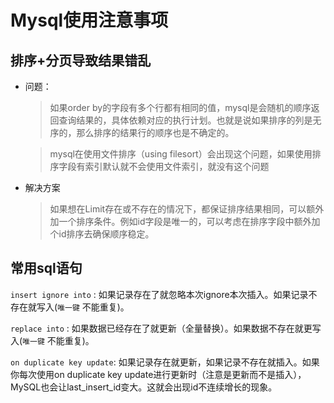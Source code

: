 # Mysql使用注意事项

## 排序+分页导致结果错乱

* 问题：
  > 如果order by的字段有多个行都有相同的值，mysql是会随机的顺序返回查询结果的，具体依赖对应的执行计划。也就是说如果排序的列是无序的，那么排序的结果行的顺序也是不确定的。

  > mysql在使用文件排序（using filesort）会出现这个问题，如果使用排序字段有索引默认就不会使用文件索引，就没有这个问题

* 解决方案
  > 如果想在Limit存在或不存在的情况下，都保证排序结果相同，可以额外加一个排序条件。例如id字段是唯一的，可以考虑在排序字段中额外加个id排序去确保顺序稳定。


## 常用sql语句

`insert ignore into` : 如果记录存在了就忽略本次ignore本次插入。如果记录不存在就写入(`唯一键` 不能重复)。

`replace into` : 如果数据已经存在了就更新（全量替换）。如果数据不存在就更写入(`唯一键` 不能重复)。

`on duplicate key update`: 如果记录存在就更新，如果记录不存在就插入。如果你每次使用on duplicate key update进行更新时（注意是更新而不是插入），MySQL也会让last_insert_id变大。这就会出现id不连续增长的现象。